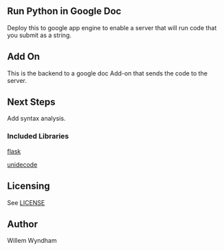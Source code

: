 ## Run Python in Google Doc
Deploy this to google app engine to enable a server that will run code that you submit as a string.

## Add On ##
This is the backend to a google doc Add-on that sends the code to the server.

## Next Steps
Add syntax analysis.

### Included Libraries
[flask](http://flask.pocoo.org/)

[unidecode](https://pypi.python.org/pypi/Unidecode)

## Licensing
See [LICENSE](LICENSE)

## Author
Willem Wyndham
